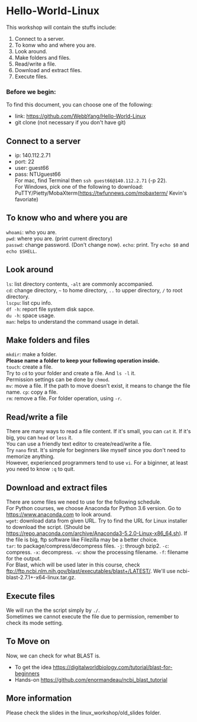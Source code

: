 # Hello-World-Linux
This workshop will contain the stuffs include:
1. Connect to a server.
2. To konw who and where you are.
3. Look around.
4. Make folders and files.
5. Read/write a file.
6. Download and extract files.
7. Execute files.

### Before we begin:
To find this document, you can choose one of the following:
* link: https://github.com/WebbYang/Hello-World-Linux
* git clone (not necessary if you don't have git)

## Connect to a server
* ip: 140.112.2.71  
* port: 22  
* user: guest66  
* pass: NTUguest66  
For mac, find Terminal then `ssh guest66@140.112.2.71` (-p 22).  
For Windows, pick one of the following to download: PuTTY/Pietty/MobaXterm(https://twfunnews.com/mobaxterm/ Kevin's favoriate) 

## To know who and where you are
`whoami`: who you are.  
`pwd`: where you are. (print current directory)  
`passwd`: change password. (Don't change now). 
`echo`: print. Try `echo $0` and `echo $SHELL`.

## Look around
`ls`: list directory contents, `-alt` are commonly accompanied.  
`cd`: change directory, `~` to home directory, `..` to upper directory, `/` to root directory.  
`lscpu`: list cpu info.  
`df -h`: report file system disk sapce.  
`du -h`: space usage.  
`man`: helps to understand the command usage in detail.

## Make folders and files
`mkdir`: make a folder.  
**Please name a folder to keep your following operation inside.**    
`touch`: create a file.  
Try to `cd` to your folder and create a file. And `ls -l` it.  
Permission settings can be done by `chmod`.  
`mv`: move a file. If the path to move doesn't exist, it means to change the file name. 
`cp`: copy a file.  
`rm`: remove a file.
For folder operation, using `-r`.

## Read/write a file
There are many ways to read a file content. If it's small, you can `cat` it. If it's big, you can `head` or `less` it.  
You can use a friendly text editor to create/read/write a file.  
Try `nano` first. It's simple for beginners like myself since you don't need to memorize anything.  
However, experienced programmers tend to use `vi`. For a biginner, at least you need to know `:q` to quit.

## Download and extract files
There are some files we need to use for the following schedule.  
For Python courses, we choose Anaconda for Python 3.6 version. Go to https://www.anaconda.com to look around.  
`wget`: download data from given URL. Try to find the URL for Linux installer to download the script. (Should be https://repo.anaconda.com/archive/Anaconda3-5.2.0-Linux-x86_64.sh). 
If the file is big, ftp software like Filezilla may be a better choice.  
`tar`: to package/compress/decompress files. `-j`: through bzip2. `-c`: compress. `-x`: decompress. `-v`: show the processing filename. `-f`: filename for the output.    
For Blast, which will be used later in this course, check ftp://ftp.ncbi.nlm.nih.gov/blast/executables/blast+/LATEST/. We'll use ncbi-blast-2.7.1+-x64-linux.tar.gz.  

## Execute files
We will run the the script simply by `./`.  
Sometimes we cannot execute the file due to permission, remember to check its mode setting. 

## To Move on
Now, we can check for what BLAST is.  
* To get the idea https://digitalworldbiology.com/tutorial/blast-for-beginners
* Hands-on https://github.com/enormandeau/ncbi_blast_tutorial

## More information
Please check the slides in the linux_workshop/old_slides folder.

